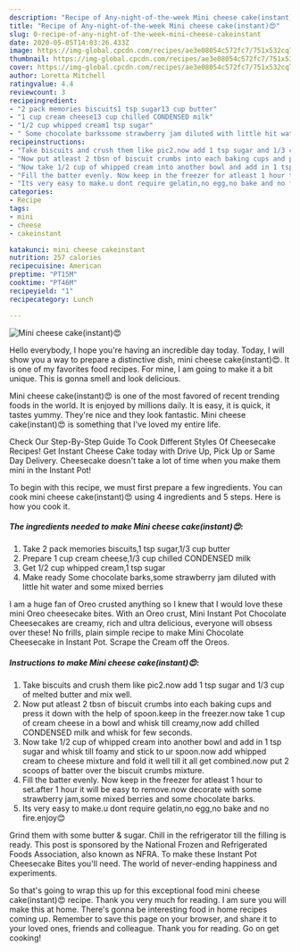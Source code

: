 ```yaml
---
description: "Recipe of Any-night-of-the-week Mini cheese cake(instant)😍"
title: "Recipe of Any-night-of-the-week Mini cheese cake(instant)😍"
slug: 0-recipe-of-any-night-of-the-week-mini-cheese-cakeinstant
date: 2020-05-05T14:03:26.433Z
image: https://img-global.cpcdn.com/recipes/ae3e08054c572fc7/751x532cq70/mini-cheese-cakeinstant😍-recipe-main-photo.jpg
thumbnail: https://img-global.cpcdn.com/recipes/ae3e08054c572fc7/751x532cq70/mini-cheese-cakeinstant😍-recipe-main-photo.jpg
cover: https://img-global.cpcdn.com/recipes/ae3e08054c572fc7/751x532cq70/mini-cheese-cakeinstant😍-recipe-main-photo.jpg
author: Loretta Mitchell
ratingvalue: 4.4
reviewcount: 3
recipeingredient:
- "2 pack memories biscuits1 tsp sugar13 cup butter"
- "1 cup cream cheese13 cup chilled CONDENSED milk"
- "1/2 cup whipped cream1 tsp sugar"
- " Some chocolate barkssome strawberry jam diluted with little hit water and some mixed berries"
recipeinstructions:
- "Take biscuits and crush them like pic2.now add 1 tsp sugar and 1/3 cup of melted butter and mix well."
- "Now put atleast 2 tbsn of biscuit crumbs into each baking cups and press it down with the help of spoon.keep in the freezer.now take 1 cup of cream cheese in a bowl and whisk till creamy,now add chilled CONDENSED milk and whisk for few seconds."
- "Now take 1/2 cup of whipped cream into another bowl and add in 1 tsp sugar and whisk till foamy and stick to ur spoon.now add whipped cream to cheese mixture and fold it well till it all get combined.now put 2 scoops of batter over the biscuit crumbs mixture."
- "Fill the batter evenly. Now keep in the freezer for atleast 1 hour to set.after 1 hour it will be easy to remove.now decorate with some strawberry jam,some mixed berries and some chocolate barks."
- "Its very easy to make.u dont require gelatin,no egg,no bake and no fire.enjoy😊"
categories:
- Recipe
tags:
- mini
- cheese
- cakeinstant

katakunci: mini cheese cakeinstant 
nutrition: 257 calories
recipecuisine: American
preptime: "PT15M"
cooktime: "PT46M"
recipeyield: "1"
recipecategory: Lunch

---
```



![Mini cheese cake(instant)😍](https://img-global.cpcdn.com/recipes/ae3e08054c572fc7/751x532cq70/mini-cheese-cakeinstant😍-recipe-main-photo.jpg)

Hello everybody, I hope you're having an incredible day today. Today, I will show you a way to prepare a distinctive dish, mini cheese cake(instant)😍. It is one of my favorites food recipes. For mine, I am going to make it a bit unique. This is gonna smell and look delicious.

Mini cheese cake(instant)😍 is one of the most favored of recent trending foods in the world. It is enjoyed by millions daily. It is easy, it is quick, it tastes yummy. They're nice and they look fantastic. Mini cheese cake(instant)😍 is something that I've loved my entire life.

Check Our Step-By-Step Guide To Cook Different Styles Of Cheesecake Recipes! Get Instant Cheese Cake today with Drive Up, Pick Up or Same Day Delivery. Cheesecake doesn&#39;t take a lot of time when you make them mini in the Instant Pot!


To begin with this recipe, we must first prepare a few ingredients. You can cook mini cheese cake(instant)😍 using 4 ingredients and 5 steps. Here is how you cook it.

##### The ingredients needed to make Mini cheese cake(instant)😍:

1. Take 2 pack memories biscuits,1 tsp sugar,1/3 cup butter
1. Prepare 1 cup cream cheese,1/3 cup chilled CONDENSED milk
1. Get 1/2 cup whipped cream,1 tsp sugar
1. Make ready  Some chocolate barks,some strawberry jam diluted with little hit water and some mixed berries


I am a huge fan of Oreo crusted anything so I knew that I would love these mini Oreo cheesecake bites. With an Oreo crust, Mini Instant Pot Chocolate Cheesecakes are creamy, rich and ultra delicious, everyone will obsess over these! No frills, plain simple recipe to make Mini Chocolate Cheesecake in Instant Pot. Scrape the Cream off the Oreos. 

##### Instructions to make Mini cheese cake(instant)😍:

1. Take biscuits and crush them like pic2.now add 1 tsp sugar and 1/3 cup of melted butter and mix well.
1. Now put atleast 2 tbsn of biscuit crumbs into each baking cups and press it down with the help of spoon.keep in the freezer.now take 1 cup of cream cheese in a bowl and whisk till creamy,now add chilled CONDENSED milk and whisk for few seconds.
1. Now take 1/2 cup of whipped cream into another bowl and add in 1 tsp sugar and whisk till foamy and stick to ur spoon.now add whipped cream to cheese mixture and fold it well till it all get combined.now put 2 scoops of batter over the biscuit crumbs mixture.
1. Fill the batter evenly. Now keep in the freezer for atleast 1 hour to set.after 1 hour it will be easy to remove.now decorate with some strawberry jam,some mixed berries and some chocolate barks.
1. Its very easy to make.u dont require gelatin,no egg,no bake and no fire.enjoy😊


Grind them with some butter &amp; sugar. Chill in the refrigerator till the filling is ready. This post is sponsored by the National Frozen and Refrigerated Foods Association, also known as NFRA. To make these Instant Pot Cheesecake Bites you&#39;ll need. The world of never-ending happiness and experiments. 

So that's going to wrap this up for this exceptional food mini cheese cake(instant)😍 recipe. Thank you very much for reading. I am sure you will make this at home. There's gonna be interesting food in home recipes coming up. Remember to save this page on your browser, and share it to your loved ones, friends and colleague. Thank you for reading. Go on get cooking!
